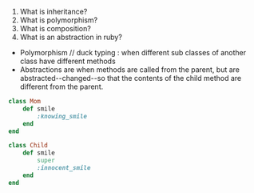 1. What is inheritance?
2. What is polymorphism?
3. What is composition?
4. What is an abstraction in ruby?

- Polymorphism //  duck typing : when different sub classes of another class have different methods
- Abstractions are when methods are called from the parent, but are abstracted--changed--so that the contents of the child method are different from the parent.

```ruby
class Mom
    def smile
        :knowing_smile
    end
end

class Child
    def smile
        super
        :innocent_smile
    end
end
```
